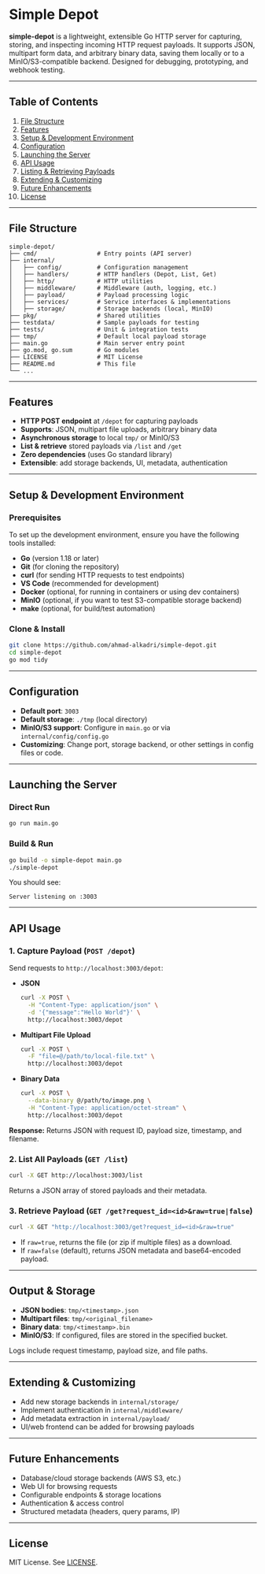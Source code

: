 # Simple Depot

**simple-depot** is a lightweight, extensible Go HTTP server for capturing, storing, and inspecting incoming HTTP request payloads. It supports JSON, multipart form data, and arbitrary binary data, saving them locally or to a MinIO/S3-compatible backend. Designed for debugging, prototyping, and webhook testing.

---

## Table of Contents
1. [File Structure](#file-structure)
2. [Features](#features)
3. [Setup & Development Environment](#setup--development-environment)
4. [Configuration](#configuration)
5. [Launching the Server](#launching-the-server)
6. [API Usage](#api-usage)
7. [Listing & Retrieving Payloads](#listing--retrieving-payloads)
8. [Extending & Customizing](#extending--customizing)
9. [Future Enhancements](#future-enhancements)
10. [License](#license)

---

## File Structure

```
simple-depot/
├── cmd/                 # Entry points (API server)
├── internal/
│   ├── config/          # Configuration management
│   ├── handlers/        # HTTP handlers (Depot, List, Get)
│   ├── http/            # HTTP utilities
│   ├── middleware/      # Middleware (auth, logging, etc.)
│   ├── payload/         # Payload processing logic
│   ├── services/        # Service interfaces & implementations
│   ├── storage/         # Storage backends (local, MinIO)
├── pkg/                 # Shared utilities
├── testdata/            # Sample payloads for testing
├── tests/               # Unit & integration tests
├── tmp/                 # Default local payload storage
├── main.go              # Main server entry point
├── go.mod, go.sum       # Go modules
├── LICENSE              # MIT License
├── README.md            # This file
└── ...
```

---

## Features

- **HTTP POST endpoint** at `/depot` for capturing payloads
- **Supports**: JSON, multipart file uploads, arbitrary binary data
- **Asynchronous storage** to local `tmp/` or MinIO/S3
- **List & retrieve** stored payloads via `/list` and `/get`
- **Zero dependencies** (uses Go standard library)
- **Extensible**: add storage backends, UI, metadata, authentication

---

## Setup & Development Environment

### Prerequisites

To set up the development environment, ensure you have the following tools installed:

- **Go** (version 1.18 or later)
- **Git** (for cloning the repository)
- **curl** (for sending HTTP requests to test endpoints)
- **VS Code** (recommended for development)
- **Docker** (optional, for running in containers or using dev containers)
- **MinIO** (optional, if you want to test S3-compatible storage backend)
- **make** (optional, for build/test automation)

### Clone & Install

```bash
git clone https://github.com/ahmad-alkadri/simple-depot.git
cd simple-depot
go mod tidy
```

---

## Configuration

- **Default port**: `3003`
- **Default storage**: `./tmp` (local directory)
- **MinIO/S3 support**: Configure in `main.go` or via `internal/config/config.go`
- **Customizing**: Change port, storage backend, or other settings in config files or code.

---

## Launching the Server

### Direct Run
```bash
go run main.go
```

### Build & Run
```bash
go build -o simple-depot main.go
./simple-depot
```

You should see:
```
Server listening on :3003
```

---

## API Usage

### 1. Capture Payload (`POST /depot`)

Send requests to `http://localhost:3003/depot`:

- **JSON**
  ```bash
  curl -X POST \
    -H "Content-Type: application/json" \
    -d '{"message":"Hello World"}' \
    http://localhost:3003/depot
  ```

- **Multipart File Upload**
  ```bash
  curl -X POST \
    -F "file=@/path/to/local-file.txt" \
    http://localhost:3003/depot
  ```

- **Binary Data**
  ```bash
  curl -X POST \
    --data-binary @/path/to/image.png \
    -H "Content-Type: application/octet-stream" \
    http://localhost:3003/depot
  ```

**Response:**
Returns JSON with request ID, payload size, timestamp, and filename.

### 2. List All Payloads (`GET /list`)

```bash
curl -X GET http://localhost:3003/list
```
Returns a JSON array of stored payloads and their metadata.

### 3. Retrieve Payload (`GET /get?request_id=<id>&raw=true|false`)

```bash
curl -X GET "http://localhost:3003/get?request_id=<id>&raw=true"
```
- If `raw=true`, returns the file (or zip if multiple files) as a download.
- If `raw=false` (default), returns JSON metadata and base64-encoded payload.

---

## Output & Storage

- **JSON bodies**: `tmp/<timestamp>.json`
- **Multipart files**: `tmp/<original_filename>`
- **Binary data**: `tmp/<timestamp>.bin`
- **MinIO/S3**: If configured, files are stored in the specified bucket.

Logs include request timestamp, payload size, and file paths.

---

## Extending & Customizing

- Add new storage backends in `internal/storage/`
- Implement authentication in `internal/middleware/`
- Add metadata extraction in `internal/payload/`
- UI/web frontend can be added for browsing payloads

---

## Future Enhancements

- Database/cloud storage backends (AWS S3, etc.)
- Web UI for browsing requests
- Configurable endpoints & storage locations
- Authentication & access control
- Structured metadata (headers, query params, IP)

---

## License

MIT License. See [LICENSE](LICENSE).

